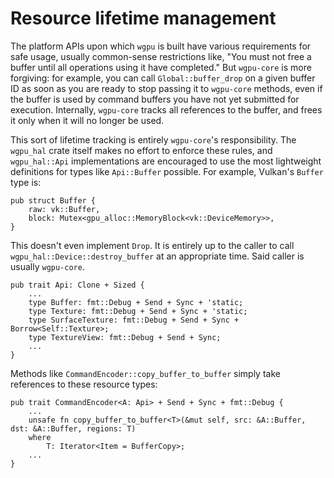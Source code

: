 # Resource lifetime management

The platform APIs upon which `wgpu` is built have various requirements
for safe usage, usually common-sense restrictions like, "You must not
free a buffer until all operations using it have completed." But
`wgpu-core` is more forgiving: for example, you can call
`Global::buffer_drop` on a given buffer ID as soon as you are ready to
stop passing it to `wgpu-core` methods, even if the buffer is used by
command buffers you have not yet submitted for execution. Internally,
`wgpu-core` tracks all references to the buffer, and frees it only
when it will no longer be used.

This sort of lifetime tracking is entirely `wgpu-core`'s
responsibility. The `wgpu_hal` crate itself makes no effort to enforce
these rules, and `wgpu_hal::Api` implementations are encouraged to use
the most lightweight definitions for types like `Api::Buffer`
possible. For example, Vulkan's `Buffer` type is:

    pub struct Buffer {
        raw: vk::Buffer,
        block: Mutex<gpu_alloc::MemoryBlock<vk::DeviceMemory>>,
    }

This doesn't even implement `Drop`. It is entirely up to the caller to
call `wgpu_hal::Device::destroy_buffer` at an appropriate time. Said
caller is usually `wgpu-core`.



    pub trait Api: Clone + Sized {
        ...
        type Buffer: fmt::Debug + Send + Sync + 'static;
        type Texture: fmt::Debug + Send + Sync + 'static;
        type SurfaceTexture: fmt::Debug + Send + Sync + Borrow<Self::Texture>;
        type TextureView: fmt::Debug + Send + Sync;
        ...
    }

Methods like `CommandEncoder::copy_buffer_to_buffer` simply take
references to these resource types:

    pub trait CommandEncoder<A: Api> + Send + Sync + fmt::Debug {
        ...
        unsafe fn copy_buffer_to_buffer<T>(&mut self, src: &A::Buffer, dst: &A::Buffer, regions: T)
        where
            T: Iterator<Item = BufferCopy>;
        ...
    }

